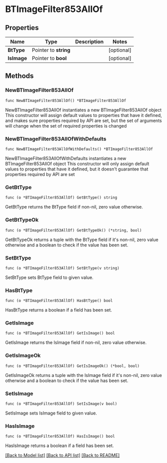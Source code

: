 # BTImageFilter853AllOf

## Properties

Name | Type | Description | Notes
------------ | ------------- | ------------- | -------------
**BtType** | Pointer to **string** |  | [optional] 
**IsImage** | Pointer to **bool** |  | [optional] 

## Methods

### NewBTImageFilter853AllOf

`func NewBTImageFilter853AllOf() *BTImageFilter853AllOf`

NewBTImageFilter853AllOf instantiates a new BTImageFilter853AllOf object
This constructor will assign default values to properties that have it defined,
and makes sure properties required by API are set, but the set of arguments
will change when the set of required properties is changed

### NewBTImageFilter853AllOfWithDefaults

`func NewBTImageFilter853AllOfWithDefaults() *BTImageFilter853AllOf`

NewBTImageFilter853AllOfWithDefaults instantiates a new BTImageFilter853AllOf object
This constructor will only assign default values to properties that have it defined,
but it doesn't guarantee that properties required by API are set

### GetBtType

`func (o *BTImageFilter853AllOf) GetBtType() string`

GetBtType returns the BtType field if non-nil, zero value otherwise.

### GetBtTypeOk

`func (o *BTImageFilter853AllOf) GetBtTypeOk() (*string, bool)`

GetBtTypeOk returns a tuple with the BtType field if it's non-nil, zero value otherwise
and a boolean to check if the value has been set.

### SetBtType

`func (o *BTImageFilter853AllOf) SetBtType(v string)`

SetBtType sets BtType field to given value.

### HasBtType

`func (o *BTImageFilter853AllOf) HasBtType() bool`

HasBtType returns a boolean if a field has been set.

### GetIsImage

`func (o *BTImageFilter853AllOf) GetIsImage() bool`

GetIsImage returns the IsImage field if non-nil, zero value otherwise.

### GetIsImageOk

`func (o *BTImageFilter853AllOf) GetIsImageOk() (*bool, bool)`

GetIsImageOk returns a tuple with the IsImage field if it's non-nil, zero value otherwise
and a boolean to check if the value has been set.

### SetIsImage

`func (o *BTImageFilter853AllOf) SetIsImage(v bool)`

SetIsImage sets IsImage field to given value.

### HasIsImage

`func (o *BTImageFilter853AllOf) HasIsImage() bool`

HasIsImage returns a boolean if a field has been set.


[[Back to Model list]](../README.md#documentation-for-models) [[Back to API list]](../README.md#documentation-for-api-endpoints) [[Back to README]](../README.md)


